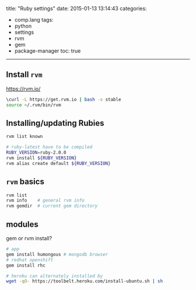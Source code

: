 title: "Ruby settings"
date: 2015-01-13 13:14:43
categories:
- comp.lang
tags:
- python
- settings
- rvm
- gem
- package-manager
toc: true
---

## Install `rvm`

https://rvm.io/

```sh
\curl -L https://get.rvm.io | bash -s stable
source ~/.rvm/bin/rvm
```

## Installing/updating Rubies

```sh
rvm list known

# ruby-latest have to be compiled
RUBY_VERSION=ruby-2.0.0
rvm install ${RUBY_VERSION}
rvm alias create default ${RUBY_VERSION}
```

## `rvm` basics

```sh
rvm list 
rvm info    # general rvm info
rvm gemdir  # current gem directory 
```

## modules

gem or rvm install?

```sh
# app
gem install humongous # mongodb browser
# redhat openshift
gem install rhc
```

```sh
# heroku can alternately installed by
wget -qO- https://toolbelt.heroku.com/install-ubuntu.sh | sh
```
